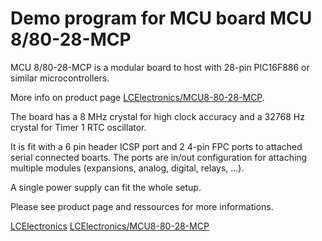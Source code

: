 # Demo program for MCU board MCU 8/80-28-MCP

MCU 8/80-28-MCP is a modular board to host with 28-pin
PIC16F886 or similar microcontrollers.

More info on product page [LCElectronics/MCU8-80-28-MCP](http://lecomptoirelectronique.fr/store/index.php?route=product/category&path=67).

The board has a 8 MHz crystal for high clock accuracy and
a 32768 Hz crystal for Timer 1 RTC oscillator.

It is fit with a 6 pin header ICSP port and 2 4-pin FPC
ports to attached serial connected boarts. The ports are
in/out configuration for attaching multiple modules (expansions,
analog, digital, relays, ...).

A single power supply can fit the whole setup.

Please see product page and ressources for more informations.

[LCElectronics](http://lecomptoirelectronique.fr/store)
[LCElectronics/MCU8-80-28-MCP](http://lecomptoirelectronique.fr/store/index.php?route=product/category&path=67)